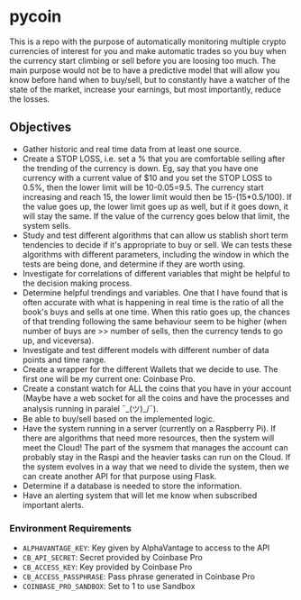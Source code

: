 # pycoin

This is a repo with the purpose of automatically monitoring multiple crypto currencies of interest for you and make automatic trades so you buy when the currency start climbing or sell before you are loosing too much. The main purpose would not be to have a predictive model that will allow you know before hand when to buy/sell, but to constantly have a watcher of the state of the market, increase your earnings, but most importantly, reduce the losses.

## Objectives

- Gather historic and real time data from at least one source.
- Create a STOP LOSS, i.e. set a % that you are comfortable selling after the trending of the currency is down. Eg, say that you have one currency with a current value of $10 and you set the STOP LOSS to 0.5%, then the lower limit will be 10-0.05=9.5. The currency start increasing and reach 15, the lower limit would then be 15-(15*0.5/100). If the value goes up, the lower limit goes up as well, but if it goes down, it will stay the same. If the value of the currency goes below that limit, the system sells.
- Study and test different algorithms that can allow us stablish short term tendencies to decide if it's appropriate to buy or sell. We can tests these algorithms with different parameters, including the window in which the tests are being done, and determine if they are worth using.
- Investigate for correlations of different variables that might be helpful to the decision making process.
- Determine helpful trendings and variables. One that I have found that is often accurate with what is happening in real time is the ratio of all the book's buys and sells at one time. When this ratio goes up, the chances of that trending following the same behaviour seem to be higher (when number of buys are >> number of sells, then the currency tends to go up, and viceversa).
- Investigate and test different models with different number of data points and time range.
- Create a wrapper for the different Wallets that we decide to use. The first one will be my current one: Coinbase Pro.
- Create a constant watch for ALL the coins that you have in your account (Maybe have a web socket for all the coins and have the processes and analysis running in paralel ¯\_(ツ)_/¯).
- Be able to buy/sell based on the implemented logic.
- Have the system running in a server (currently on a Raspberry Pi). If there are algorithms that need more resources, then the system will meet the Cloud! The part of the sysmem that manages the account can probably stay in the Raspi and the heavier tasks can run on the Cloud. If the system evolves in a way that we need to divide the system, then we can create another API for that purpose using Flask.
- Determine if a database is needed to store the information.
- Have an alerting system that will let me know when subscribed important alerts.


### Environment Requirements

- `ALPHAVANTAGE_KEY`: Key given by AlphaVantage to access to the API
- `CB_API_SECRET`: Secret provided by Coinbase Pro
- `CB_ACCESS_KEY`: Key provided by Coinbase Pro
- `CB_ACCESS_PASSPHRASE`: Pass phrase generated in Coinbase Pro
- `COINBASE_PRO_SANDBOX`: Set to 1 to use Sandbox

